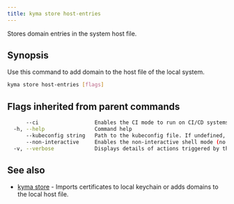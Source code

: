 ```yaml
---
title: kyma store host-entries
---
```


Stores domain entries in the system host file.

## Synopsis

Use this command to add domain to the host file of the local system.


```bash
kyma store host-entries [flags]
```

## Flags inherited from parent commands

```bash
      --ci                  Enables the CI mode to run on CI/CD systems. It avoids any user interaction (such as no dialog prompts) and ensures that logs are formatted properly in log files (such as no spinners for CLI steps).
  -h, --help                Command help
      --kubeconfig string   Path to the kubeconfig file. If undefined, Kyma CLI uses the KUBECONFIG environment variable, or falls back "/$HOME/.kube/config".
      --non-interactive     Enables the non-interactive shell mode (no colorized output, no spinner)
  -v, --verbose             Displays details of actions triggered by the command.
```

## See also

* [kyma store](#kyma-store-kyma-store)	 - Imports certificates to local keychain or adds domains to the local host file.

